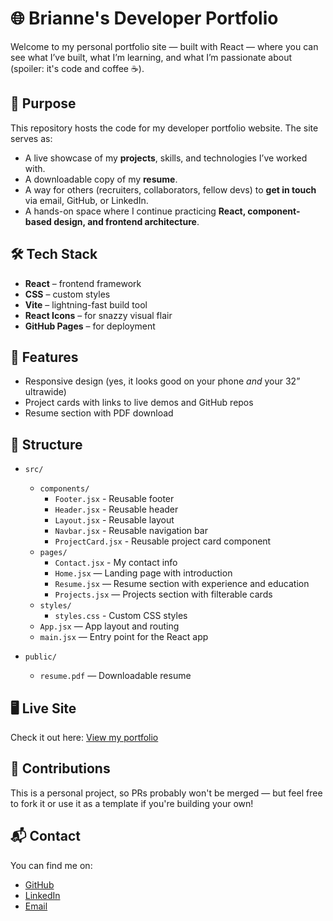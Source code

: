 # 🌐 Brianne's Developer Portfolio

Welcome to my personal portfolio site — built with React — where you can see what I’ve built, what I’m learning, and what I’m passionate about (spoiler: it's code and coffee ☕).

## 🚀 Purpose

This repository hosts the code for my developer portfolio website. The site serves as:

- A live showcase of my **projects**, skills, and technologies I’ve worked with.
- A downloadable copy of my **resume**.
- A way for others (recruiters, collaborators, fellow devs) to **get in touch** via email, GitHub, or LinkedIn.
- A hands-on space where I continue practicing **React, component-based design, and frontend architecture**.

## 🛠️ Tech Stack

- **React** – frontend framework
- **CSS** – custom styles
- **Vite** – lightning-fast build tool
- **React Icons** – for snazzy visual flair
- **GitHub Pages** – for deployment

## 🧩 Features

- Responsive design (yes, it looks good on your phone _and_ your 32” ultrawide)
- Project cards with links to live demos and GitHub repos
- Resume section with PDF download

## 📂 Structure

- `src/`

  - `components/`
    - `Footer.jsx` - Reusable footer
    - `Header.jsx` - Reusable header
    - `Layout.jsx` - Reusable layout
    - `Navbar.jsx` - Reusable navigation bar
    - `ProjectCard.jsx` - Reusable project card component
  - `pages/`
    - `Contact.jsx` - My contact info
    - `Home.jsx` — Landing page with introduction
    - `Resume.jsx` — Resume section with experience and education
    - `Projects.jsx` — Projects section with filterable cards
  - `styles/`
    - `styles.css` - Custom CSS styles
  - `App.jsx` — App layout and routing
  - `main.jsx` — Entry point for the React app

- `public/`

  - `resume.pdf` — Downloadable resume

## 🖥️ Live Site

Check it out here: [View my portfolio](https://briannemg.github.io/portfolio)

## 🤝 Contributions

This is a personal project, so PRs probably won't be merged — but feel free to fork it or use it as a template if you're building your own!

## 📬 Contact

You can find me on:

- [GitHub](https://github.com/briannemg)
- [LinkedIn](https://www.linkedin.com/in/brianne-gerber-nelson/)
- [Email](mailto:briannemg@gmail.com)
